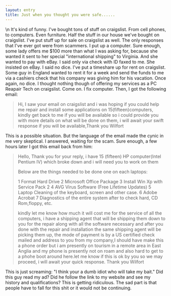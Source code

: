 ```yaml
---
layout: entry
title: Just when you thought you were safe......
---
```


\n    It's kind of funny.  I've bought tons of stuff on craigslist.  From cell phones, to computers.  Even furniture. Half the stuff in our house we've bought on craigslist.  I've put stuff up for sale on craigslist as well.  The only responses that I've ever got were from scammers.  I put up a computer.  Sure enough, some lady offers me $100 more than what I was asking for, because she wanted it sent to her special "international shipping" to Virginia.  And she wanted to pay with eBay.  I said only via check with ID faxed to me.  She insisted on eBay.  I said no dice.  I've put a timeshare up for rent on craigslist.  Some guy in England wanted to rent it for a week and send the funds to me via a cashiers check that his company was giving him for his vacation.  Once again, no dice.  I thought nothing though of offering my services as a PC Reapair Tech on craigslist.  Come on.  I fix computer.  Then, I got the following email:
    
>Hi,
>I saw your email on craigslist and i was hoping if you could help me
>repair and install some applications on 15(fifteen)computers, kindly
>get back to me if you will be available so i could provide you with
>more details on what will be done on them, i will await your swift
>response if you will be available,Thank you
>Wilfort


This is a possible situation.  But the language of the email made the cynic in me very skeptical.  I answered, waiting for the scam.  Sure enough, a few hours later I got this email back from him:
    
>Hello,
>Thank you for your reply, i have 15 (fifteen) HP computer(Intel Pentium IV) which broke down and i will need you to work on them
>
>    Below are the things needed to be done one on each laptops:
>
>1 Format Hard Drive
>2 Microsoft Office Package
>3 Install Win Xp with Service Pack 2
>4 AVG Virus Software (Free Lifetime Updates)
>5 Laptop Cleaning of the keyboard, screen and other case.
>6 Adobe Acrobat
>7 Diagnostics of the entire system after to check hard, CD Rom,floppy, etc.
>
>    kindly let me know how much it will cost me for the service of all the computers, i have a shipping agent that will be shipping them down to you for the repair along with all the software necessary and after you done with the repair and installation the same shipping agent will be picking them up, the mode of payment is by a US certified check mailed and address to you from my company,I should have make this a phone order but  i am presently on tourism in a remote area in East Anglia and my phone is presently not on roam and also hard to get to a phohe boot around here.let me know if this is ok by you so we may proceed, i will await your quick response. Thank you
>Wilfort


This is just screaming: "I think your a dumb idiot who will take my bait."  Did this guy read my ad?  Did he follow the link to my website and see my history and qualifications?  This is getting ridiculous.  The sad part is that people have to fall for this shit or it would not be continuing.
  
